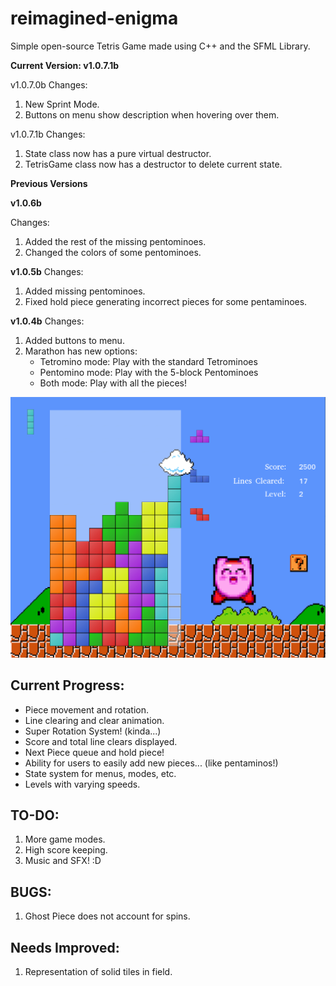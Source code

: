 # reimagined-enigma
Simple open-source Tetris Game made using C++ and the SFML Library.

__Current Version: v1.0.7.1b__

v1.0.7.0b Changes:
1. New Sprint Mode.
2. Buttons on menu show description when hovering over them.

v1.0.7.1b Changes:
1. State class now has a pure virtual destructor.
2. TetrisGame class now has a destructor to delete current state.

__Previous Versions__

**v1.0.6b**

Changes:
1. Added the rest of the missing pentominoes.
2. Changed the colors of some pentominoes.

**v1.0.5b**
Changes:
1. Added missing pentominoes.
2. Fixed hold piece generating incorrect pieces for some pentaminoes.

**v1.0.4b**
Changes:
1. Added buttons to menu.
2. Marathon has new options:
    - Tetromino mode: Play with the standard Tetrominoes
    - Pentomino mode: Play with the 5-block Pentominoes
    - Both mode: Play with all the pieces!


![Screenshot](media/screenshot2.png)

## Current Progress:
* Piece movement and rotation.
* Line clearing and clear animation.
* Super Rotation System! (kinda...)
* Score and total line clears displayed.
* Next Piece queue and hold piece!
* Ability for users to easily add new pieces... (like pentaminos!)
* State system for menus, modes, etc.
* Levels with varying speeds.

## TO-DO:
1. More game modes.
2. High score keeping.
3. Music and SFX! :D

## BUGS:
1. Ghost Piece does not account for spins.

## Needs Improved:
1. Representation of solid tiles in field.
